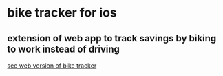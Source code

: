 # bike tracker for ios

## extension of web app to track savings by biking to work instead of driving

[see web version of bike tracker](https://github.com/erichunzeker/bike-tracker)
